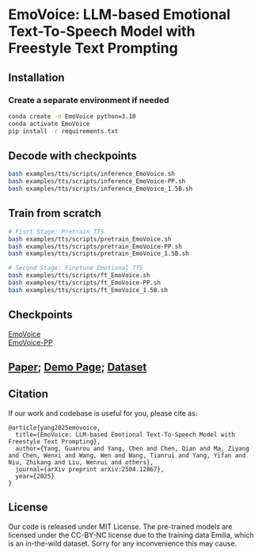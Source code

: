 # EmoVoice: LLM-based Emotional Text-To-Speech Model with Freestyle Text Prompting

## Installation

### Create a separate environment if needed

```bash
conda create -n EmoVoice python=3.10
conda activate EmoVoice
pip install -r requirements.txt
```
## Decode with checkpoints
```bash
bash examples/tts/scripts/inference_EmoVoice.sh
bash examples/tts/scripts/inference_EmoVoice-PP.sh
bash examples/tts/scripts/inference_EmoVoice_1.5B.sh
```
## Train from scratch
```bash
# Fisrt Stage: Pretrain TTS
bash examples/tts/scripts/pretrain_EmoVoice.sh
bash examples/tts/scripts/pretrain_EmoVoice-PP.sh
bash examples/tts/scripts/pretrain_EmoVoice_1.5B.sh

# Second Stage: Finetune Emotional TTS
bash examples/tts/scripts/ft_EmoVoice.sh
bash examples/tts/scripts/ft_EmoVoice-PP.sh
bash examples/tts/scripts/ft_EmoVoice_1.5B.sh
```

## Checkpoints
[EmoVoice](https://drive.google.com/file/d/1WLVshIIaAXtP0wrRPd7KUeomuNIwWL96/view?usp=sharing)  
[EmoVoice-PP](https://drive.google.com/file/d/1NSDW8dsxXMdwPeoOdmAyiK3ueLgnePnN/view?usp=sharing)

## [Paper](https://arxiv.org/abs/2504.12867); [Demo Page](https://yanghaha0908.github.io/EmoVoice/); [Dataset](https://huggingface.co/datasets/yhaha/EmoVoice-DB)

## Citation
If our work and codebase is useful for you, please cite as:
```
@article{yang2025emovoice,
  title={EmoVoice: LLM-based Emotional Text-To-Speech Model with Freestyle Text Prompting},
  author={Yang, Guanrou and Yang, Chen and Chen, Qian and Ma, Ziyang and Chen, Wenxi and Wang, Wen and Wang, Tianrui and Yang, Yifan and Niu, Zhikang and Liu, Wenrui and others},
  journal={arXiv preprint arXiv:2504.12867},
  year={2025}
}
```
## License

Our code is released under MIT License. The pre-trained models are licensed under the CC-BY-NC license due to the training data Emilia, which is an in-the-wild dataset. Sorry for any inconvenience this may cause.


